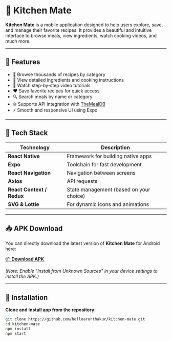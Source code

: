 # 🍳 Kitchen Mate

**Kitchen Mate** is a mobile application designed to help users explore, save, and manage their favorite recipes. It provides a beautiful and intuitive interface to browse meals, view ingredients, watch cooking videos, and much more.

---

## 📱 Features

- 🧾 Browse thousands of recipes by category
- 🥗 View detailed ingredients and cooking instructions
- 🎥 Watch step-by-step video tutorials
- ❤️ Save favorite recipes for quick access
- 🔍 Search meals by name or category
- 🌐 Supports API integration with [TheMealDB](https://www.themealdb.com/)
- ⚡ Smooth and responsive UI using Expo

---

## 🚀 Tech Stack

| Technology                | Description                             |
| ------------------------- | --------------------------------------- |
| **React Native**          | Framework for building native apps      |
| **Expo**                  | Toolchain for fast development          |
| **React Navigation**      | Navigation between screens              |
| **Axios**                 | API requests                            |
| **React Context / Redux** | State management (based on your choice) |
| **SVG & Lottie**          | For dynamic icons and animations        |

---

## 📥 APK Download

You can directly download the latest version of **Kitchen Mate** for Android here:  

[📦 **Download APK**](https://your-apk-link-here.com)  

*(Note: Enable "Install from Unknown Sources" in your device settings to install the APK.)*

---

## 🔧 Installation

**Clone and Install app from the repository:**

```bash
git clone https://github.com/helloarunthakur/kitchen-mate.git
cd kitchen-mate
npm install
npm start
